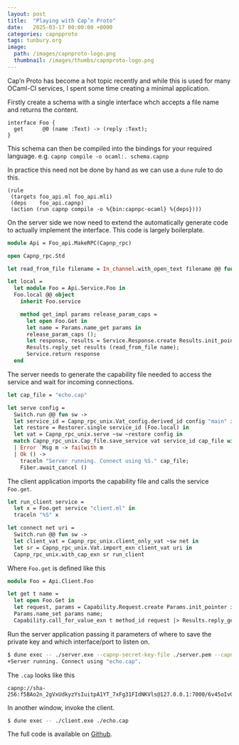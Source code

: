 ```yaml
---
layout: post
title:  "Playing with Cap’n Proto"
date:   2025-03-17 00:00:00 +0000
categories: capnpproto
tags: tunbury.org
image:
  path: /images/capnproto-logo.png
  thumbnail: /images/thumbs/capnproto-logo.png
---
```


Cap’n Proto has become a hot topic recently and while this is used for many OCaml-CI services, I spent some time creating a minimal application.

Firstly create a schema with a single interface whch accepts a file name and returns the content.

```
interface Foo {
  get      @0 (name :Text) -> (reply :Text);
}
```

This schema can then be compiled into the bindings for your required language. e.g. `capnp compile -o ocaml:. schema.capnp`

In practice this need not be done by hand as we can use a `dune` rule to do this.

```
(rule
 (targets foo_api.ml foo_api.mli)
 (deps    foo_api.capnp)
 (action (run capnp compile -o %{bin:capnpc-ocaml} %{deps})))
```

On the server side we now need to extend the automatically generate code to actually implement the interface.  This code is largely boilerplate.

```ocaml
module Api = Foo_api.MakeRPC(Capnp_rpc)

open Capnp_rpc.Std

let read_from_file filename = In_channel.with_open_text filename @@ fun ic -> In_channel.input_all ic

let local =
  let module Foo = Api.Service.Foo in
  Foo.local @@ object
    inherit Foo.service

    method get_impl params release_param_caps =
      let open Foo.Get in
      let name = Params.name_get params in
      release_param_caps ();
      let response, results = Service.Response.create Results.init_pointer in
      Results.reply_set results (read_from_file name);
      Service.return response
  end
```

The server needs to generate the capability file needed to access the service and wait for incoming connections.

```ocaml
let cap_file = "echo.cap"

let serve config =
  Switch.run @@ fun sw ->
  let service_id = Capnp_rpc_unix.Vat_config.derived_id config "main" in
  let restore = Restorer.single service_id (Foo.local) in
  let vat = Capnp_rpc_unix.serve ~sw ~restore config in
  match Capnp_rpc_unix.Cap_file.save_service vat service_id cap_file with
  | Error `Msg m -> failwith m
  | Ok () ->
    traceln "Server running. Connect using %S." cap_file;
    Fiber.await_cancel ()
```

The client application imports the capability file and calls the service `Foo.get`.

```ocaml
let run_client service =
  let x = Foo.get service "client.ml" in
  traceln "%S" x

let connect net uri =
  Switch.run @@ fun sw ->
  let client_vat = Capnp_rpc_unix.client_only_vat ~sw net in
  let sr = Capnp_rpc_unix.Vat.import_exn client_vat uri in
  Capnp_rpc_unix.with_cap_exn sr run_client
```

Where `Foo.get` is defined like this

```ocaml
module Foo = Api.Client.Foo

let get t name =
  let open Foo.Get in
  let request, params = Capability.Request.create Params.init_pointer in
  Params.name_set params name;
  Capability.call_for_value_exn t method_id request |> Results.reply_get
```

Run the server application passing it parameters of where to save the private key and which interface/port to listen on.

```sh
$ dune exec -- ./server.exe --capnp-secret-key-file ./server.pem --capnp-listen-address tcp:127.0.0.1:7000
+Server running. Connect using "echo.cap".
```

The `.cap` looks like this

```
capnp://sha-256:f5BAo2n_2gVxUdkyzYsIuitpA1YT_7xFg31FIdNKVls@127.0.0.1:7000/6v45oIvGQ6noMaLOh5GHAJnGJPWEO5A3Qkt0Egke4Ic
```

In another window, invoke the client.

```sh
$ dune exec -- ./client.exe ./echo.cap
```

The full code is available on [Github](https://github.com/mtelvers/capnp-minimum).
